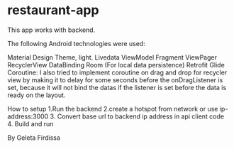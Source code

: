 # restaurant-app


This app works with backend.

The following Android technologies were used:

Material Design Theme, light. 
Livedata
ViewModel
Fragment
ViewPager
RecyclerView
DataBinding
Room (For local data persistence) 
Retrofit 
Glide
Coroutine: I also tried to implement coroutine on drag and drop for recycler view by making it to delay for some seconds before the onDragListener is set, because it will not bind the datas if the listener is set before the data is ready on the layout.

How to setup
1.Run the backend
2.create a hotspot from network or use ip-address:3000
3. Convert base url to backend ip address in api client code
4. Build and run

By Geleta Firdissa
